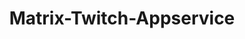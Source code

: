 ---
collection: projects
title: Matrix-Twitch-Appservice
image_side: right
project_link: https://github.com/Nordgedanken/matrix-twitch-bridge
---